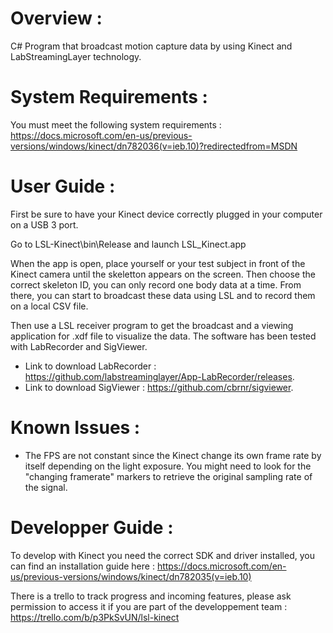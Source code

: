 # Overview :
C# Program that broadcast motion capture data by using Kinect and LabStreamingLayer technology.

# System Requirements :

You must meet the following system requirements :
https://docs.microsoft.com/en-us/previous-versions/windows/kinect/dn782036(v=ieb.10)?redirectedfrom=MSDN	

# User Guide :

First be sure to have your Kinect device correctly plugged in your computer on a USB 3 port.

Go to LSL-Kinect\bin\Release and launch LSL_Kinect.app

When the app is open, place yourself or your test subject in front of the Kinect camera until the skeletton appears on the screen.
Then choose the correct skeleton ID, you can only record one body data at a time.
From there, you can start to broadcast these data using LSL and to record them on a local CSV file. 

Then use a LSL receiver program to get the broadcast and a viewing application for .xdf file to visualize the data. 
The software has been tested with LabRecorder and SigViewer.

- Link to download LabRecorder : https://github.com/labstreaminglayer/App-LabRecorder/releases.
- Link to download SigViewer :  https://github.com/cbrnr/sigviewer.

# Known Issues :

- The FPS are not constant since the Kinect change its own frame rate by itself depending on the light exposure. You might need to look for the "changing framerate" markers to retrieve the original sampling rate of the signal.

# Developper Guide :

To develop with Kinect you need the correct SDK and driver installed, you can find an installation guide here :
https://docs.microsoft.com/en-us/previous-versions/windows/kinect/dn782035(v=ieb.10)

There is a trello to track progress and incoming features, please ask permission to access it if you are part of the developpement team :
https://trello.com/b/p3PkSvUN/lsl-kinect
